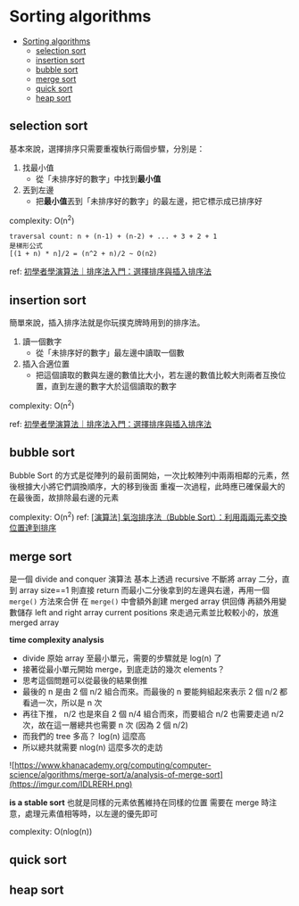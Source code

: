 # Sorting algorithms
- [Sorting algorithms](#sorting-algorithms)
  - [selection sort](#selection-sort)
  - [insertion sort](#insertion-sort)
  - [bubble sort](#bubble-sort)
  - [merge sort](#merge-sort)
  - [quick sort](#quick-sort)
  - [heap sort](#heap-sort)


## selection sort
基本來說，選擇排序只需要重複執行兩個步驟，分別是：
1. 找最小值
    - 從「未排序好的數字」中找到**最小值**
2. 丟到左邊
    - 把**最小值**丟到「未排序好的數字」的最左邊，把它標示成已排序好

complexity: O(n<sup>2</sup>)
```
traversal count: n + (n-1) + (n-2) + ... + 3 + 2 + 1
是梯形公式
[(1 + n) * n]/2 = (n^2 + n)/2 ~ O(n2)
```

ref: [初學者學演算法｜排序法入門：選擇排序與插入排序法](https://medium.com/appworks-school/%E5%88%9D%E5%AD%B8%E8%80%85%E5%AD%B8%E6%BC%94%E7%AE%97%E6%B3%95-%E6%8E%92%E5%BA%8F%E6%B3%95%E5%85%A5%E9%96%80-%E9%81%B8%E6%93%87%E6%8E%92%E5%BA%8F%E8%88%87%E6%8F%92%E5%85%A5%E6%8E%92%E5%BA%8F%E6%B3%95-23d4bc7085ff)
## insertion sort
簡單來說，插入排序法就是你玩撲克牌時用到的排序法。
1. 讀一個數字
    - 從「未排序好的數字」最左邊中讀取一個數
2. 插入合適位置
    - 把這個讀取的數與左邊的數值比大小，若左邊的數值比較大則兩者互換位置，直到左邊的數字大於這個讀取的數字

complexity: O(n<sup>2</sup>)

ref: [初學者學演算法｜排序法入門：選擇排序與插入排序法](https://medium.com/appworks-school/%E5%88%9D%E5%AD%B8%E8%80%85%E5%AD%B8%E6%BC%94%E7%AE%97%E6%B3%95-%E6%8E%92%E5%BA%8F%E6%B3%95%E5%85%A5%E9%96%80-%E9%81%B8%E6%93%87%E6%8E%92%E5%BA%8F%E8%88%87%E6%8F%92%E5%85%A5%E6%8E%92%E5%BA%8F%E6%B3%95-23d4bc7085ff)

## bubble sort
Bubble Sort 的方式是從陣列的最前面開始，一次比較陣列中兩兩相鄰的元素，然後根據大小將它們調換順序，大的移到後面
重複一次過程，此時應已確保最大的在最後面，故排除最右邊的元素

complexity: O(n<sup>2</sup>)
ref: [[演算法] 氣泡排序法（Bubble Sort）：利用兩兩元素交換位置達到排序](https://pjchender.blogspot.com/2017/09/bubble-sort.html)

## merge sort
是一個 divide and conquer 演算法
基本上透過 recursive 不斷將 array 二分，直到 array size==1 則直接 return
而最小二分後拿到的左邊與右邊，再用一個 `merge()` 方法來合併
在 `merge()` 中會額外創建 merged array 供回傳
再額外用變數儲存 left and right array current positions 來走過元素並比較較小的，放進 merged array

**time complexity analysis**
- divide 原始 array 至最小單元，需要的步驟就是 log(n) 了
- 接著從最小單元開始 merge，到底走訪的幾次 elements？
- 思考這個問題可以從最後的結果倒推
- 最後的 n 是由 2 個 n/2 組合而來。而最後的 n 要能夠組起來表示 2 個 n/2 都看過一次，所以是 n 次
- 再往下推， n/2 也是來自 2 個 n/4 組合而來，而要組合 n/2 也需要走過 n/2 次，故在這一層總共也需要 n 次 (因為 2 個 n/2)
- 而我們的 tree 多高？ log(n) 這麼高
- 所以總共就需要 nlog(n) 這麼多次的走訪

![https://www.khanacademy.org/computing/computer-science/algorithms/merge-sort/a/analysis-of-merge-sort](https://imgur.com/IDLRERH.png)

**is a stable sort**
也就是同樣的元素依舊維持在同樣的位置
需要在 merge 時注意，處理元素值相等時，以左邊的優先即可

complexity: O(nlog(n))

## quick sort


## heap sort